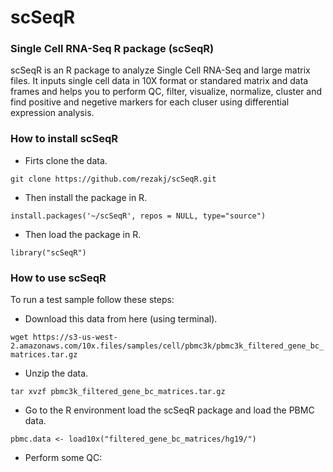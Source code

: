 # scSeqR

### Single Cell RNA-Seq R package (scSeqR)

scSeqR is an R package to analyze Single Cell RNA-Seq and large matrix files. It inputs single cell data in 10X format or standared matrix and data frames and helps you to perform QC, filter, visualize, normalize, cluster and find positive and negetive markers for each cluser using differential expression analysis. 

### How to install scSeqR

- Firts clone the data.

`git clone https://github.com/rezakj/scSeqR.git`

- Then install the package in R.

`install.packages('~/scSeqR', repos = NULL, type="source")`

- Then load the package in R.

`library("scSeqR")`


### How to use scSeqR

To run a test sample follow these steps:

- Download this data from here (using terminal).

`wget https://s3-us-west-2.amazonaws.com/10x.files/samples/cell/pbmc3k/pbmc3k_filtered_gene_bc_matrices.tar.gz`

- Unzip the data.

`tar xvzf pbmc3k_filtered_gene_bc_matrices.tar.gz`

- Go to the R environment load the scSeqR package and load the PBMC data.

`pbmc.data <- load10x("filtered_gene_bc_matrices/hg19/")`

- Perform some QC: 



